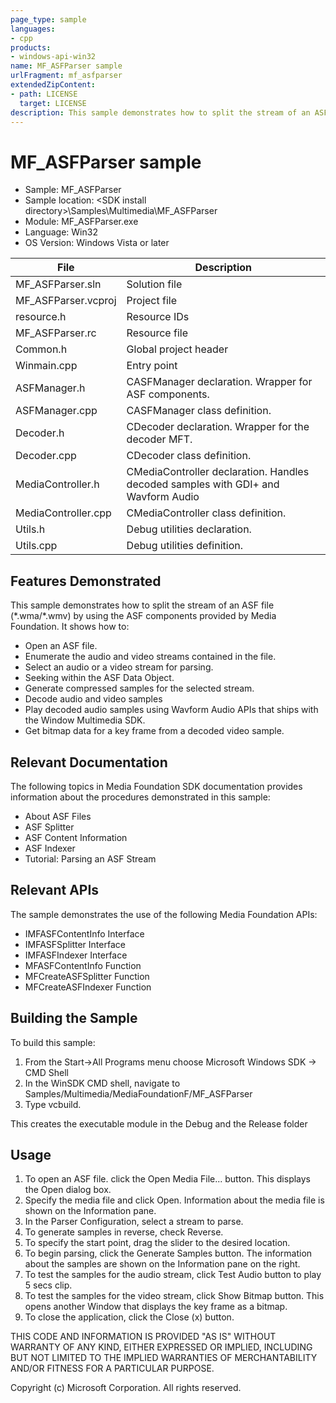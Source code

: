 ```yaml
---
page_type: sample
languages:
- cpp
products:
- windows-api-win32
name: MF_ASFParser sample
urlFragment: mf_asfparser
extendedZipContent:
- path: LICENSE
  target: LICENSE
description: This sample demonstrates how to split the stream of an ASF file by using the ASF components provided by Media Foundation.
---
```


# MF_ASFParser sample

- Sample: MF_ASFParser
- Sample location: \<SDK install directory>\Samples\Multimedia\MF_ASFParser
- Module: MF_ASFParser.exe
- Language: Win32
- OS Version: Windows Vista or later

File | Description
-----|-------------
MF_ASFParser.sln | Solution file
MF_ASFParser.vcproj | Project file
resource.h | Resource IDs
MF_ASFParser.rc | Resource file
Common.h | Global project header
Winmain.cpp | Entry point
ASFManager.h | CASFManager declaration. Wrapper for ASF components.
ASFManager.cpp | CASFManager class definition.
Decoder.h | CDecoder declaration. Wrapper for the decoder MFT.
Decoder.cpp | CDecoder class definition.
MediaController.h | CMediaController declaration. Handles decoded samples with GDI+ and Wavform Audio
MediaController.cpp | CMediaController class definition.
Utils.h | Debug utilities declaration.
Utils.cpp | Debug utilities definition.

## Features Demonstrated

This sample demonstrates how to split the stream of an ASF file (\*.wma/\*.wmv) by using the ASF components provided by Media Foundation. It shows how to:

- Open an ASF file.
- Enumerate the audio and video streams contained in the file.
- Select an audio or a video stream for parsing.
- Seeking within the ASF Data Object.
- Generate compressed samples for the selected stream.
- Decode audio and video samples
- Play decoded audio samples using Wavform Audio APIs that ships with the Window Multimedia SDK.
- Get bitmap data for a key frame from a decoded video sample.

## Relevant Documentation

The following topics in Media Foundation SDK documentation provides information about the procedures demonstrated in this sample:

- About ASF Files
- ASF Splitter
- ASF Content Information
- ASF Indexer
- Tutorial: Parsing an ASF Stream

## Relevant APIs

The sample demonstrates the use of the following Media Foundation APIs:

- IMFASFContentInfo Interface
- IMFASFSplitter Interface
- IMFASFIndexer Interface
- MFASFContentInfo Function
- MFCreateASFSplitter Function
- MFCreateASFIndexer Function

## Building the Sample

To build this sample:

1. From the Start->All Programs menu choose Microsoft Windows SDK -> CMD Shell
2. In the WinSDK CMD shell, navigate to Samples/Multimedia/MediaFoundationF/MF_ASFParser
3. Type vcbuild.

This creates the executable module in the Debug and the Release folder

## Usage

1. To open an ASF file. click the Open Media File... button. This displays the Open dialog box.
2. Specify the media file and click Open. Information about the media file is shown on the Information pane.
3. In the Parser Configuration, select a stream to parse.  
4. To generate samples in reverse, check Reverse.
5. To specify the start point, drag the slider to the desired location.
6. To begin parsing, click the Generate Samples button. The information about the samples are shown on the Information pane on the right.
7. To test the samples for the audio stream, click Test Audio button to play 5 secs clip.
8. To test the samples for the video stream, click Show Bitmap button. This opens another Window that displays the key frame as a bitmap.
9. To close the application, click the Close (x) button.

THIS CODE AND INFORMATION IS PROVIDED "AS IS" WITHOUT WARRANTY OF
ANY KIND, EITHER EXPRESSED OR IMPLIED, INCLUDING BUT NOT LIMITED TO
THE IMPLIED WARRANTIES OF MERCHANTABILITY AND/OR FITNESS FOR A
PARTICULAR PURPOSE.

Copyright (c) Microsoft Corporation. All rights reserved.

